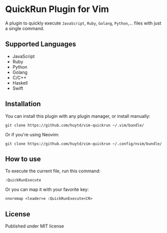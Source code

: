 # QuickRun Plugin for Vim

A plugin to quickly execute `JavaScript`, `Ruby`, `Golang`, `Python`,... files with just a single command.

## Supported Languages
- JavaScript
- Ruby
- Python
- Golang
- C/C++
- Haskell
- Swift

## Installation

You can install this plugin with any plugin manager, or install manually:

```
git clone https://github.com/huytd/vim-quickrun ~/.vim/bundle/
```

Or if you're using Neovim:

```
git clone https://github.com/huytd/vim-quickrun ~/.config/nvim/bundle/
```

## How to use

To execute the current file, run this command:

```
:QuickRunExecute
```

Or you can map it with your favorite key:

```
nnoremap <leader>e :QuickRunExecute<CR>
```

## License

Published under MIT license
